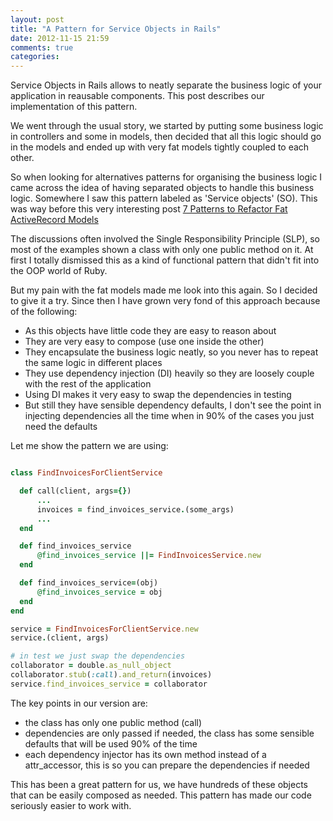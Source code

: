 ```yaml
---
layout: post
title: "A Pattern for Service Objects in Rails"
date: 2012-11-15 21:59
comments: true
categories: 
---
```


Service Objects in Rails allows to neatly separate the business logic of your application in reausable components. This post describes our implementation of this pattern.

We went through the usual story, we started by putting some business logic in controllers and some in models, then decided that all this logic should go in the models and ended up with very fat models tightly coupled to each other.

So when looking for alternatives patterns for organising the business logic I came across the idea of having separated objects to handle this business logic. Somewhere I saw this pattern labeled as 'Service objects' (SO). This was way before this very interesting post <a href="http://blog.codeclimate.com/blog/2012/10/17/7-ways-to-decompose-fat-activerecord-models/">7 Patterns to Refactor Fat ActiveRecord Models</a>

The discussions often involved the Single Responsibility Principle (SLP), so most of the examples shown a class with only one public method on it. At first I totally dismissed this as a kind of functional pattern that didn't fit into the OOP world of Ruby.

But my pain with the fat models made me look into this again. So I decided to give it a try. Since then I have grown very fond of this approach because of the following:


- As this objects have little code they are easy to reason about
- They are very easy to compose (use one inside the other)
- They encapsulate the business logic neatly, so you never has to repeat the same logic in different places
- They use dependency injection (DI) heavily so they are loosely couple with the rest of the application
- Using DI makes it very easy to swap the dependencies in testing
- But still they have sensible dependency defaults, I don't see the point in injecting dependencies all the time when in 90% of the cases you just need the defaults


Let me show the pattern we are using:

```ruby

class FindInvoicesForClientService

  def call(client, args={})
      ...
      invoices = find_invoices_service.(some_args)
      ...
  end

  def find_invoices_service
      @find_invoices_service ||= FindInvoicesService.new
  end

  def find_invoices_service=(obj)
      @find_invoices_service = obj
  end
end

service = FindInvoicesForClientService.new
service.(client, args)

# in test we just swap the dependencies
collaborator = double.as_null_object
collaborator.stub(:call).and_return(invoices)
service.find_invoices_service = collaborator

```

The key points in our version are:


- the class has only one public method (call)
- dependencies are only passed if needed, the class has some sensible defaults that will be used 90% of the time
- each dependency injector has its own method instead of a attr_accessor, this is so you can prepare the dependencies if needed

This has been a great pattern for us, we have hundreds of these objects that can be easily composed as needed. This pattern has made our code seriously easier to work with.


